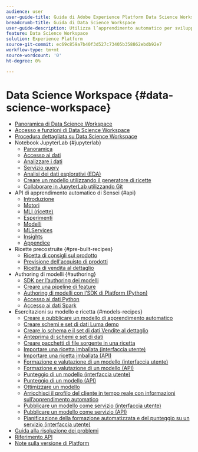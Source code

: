 ```yaml
---
audience: user
user-guide-title: Guida di Adobe Experience Platform Data Science Workspace
breadcrumb-title: Guida di Data Science Workspace
user-guide-description: Utilizza l’apprendimento automatico per sviluppare, addestrare e valutare modelli e ricette con Adobe Sensei e JupyterLab Notebooks.
feature: Data Science Workspace
solution: Experience Platform
source-git-commit: ec69c859a7b40f3d527c73405b358862ebdb92e7
workflow-type: tm+mt
source-wordcount: '0'
ht-degree: 0%

---
```



# Data Science Workspace {#data-science-workspace}

* [Panoramica di Data Science Workspace](home.md)
* [Accesso e funzioni di Data Science Workspace](access-features-dsw.md)
* [Procedura dettagliata su Data Science Workspace](walkthrough.md)
* Notebook JupyterLab {#jupyterlab}
   * [Panoramica](jupyterlab/overview.md)
   * [Accesso ai dati](jupyterlab/access-notebook-data.md)
   * [Analizzare i dati](jupyterlab/analyze-your-data.md)
   * [Servizio query](jupyterlab/query-service.md)
   * [Analisi dei dati esplorativi (EDA)](jupyterlab/eda-notebook.md)
   * [Creare un modello utilizzando il generatore di ricette](jupyterlab/create-a-model.md)
   * [Collaborare in JupyterLab utilizzando Git](jupyterlab/using-git-for-collaboration.md)
* API di apprendimento automatico di Sensei {#api}
   * [Introduzione](api/getting-started.md)
   * [Motori](api/engines.md)
   * [MLI (ricette)](api/mlinstances.md)
   * [Esperimenti](api/experiments.md)
   * [Modelli](api/models.md)
   * [MLServices](api/mlservices.md)
   * [Insights](api/insights.md)
   * [Appendice](api/appendix.md)
* Ricette precostruite {#pre-built-recipes}
   * [Ricetta di consigli sul prodotto](pre-built-recipes/product-recommendations.md)
   * [Previsione dell&#39;acquisto di prodotti](pre-built-recipes/product-purchase-prediction.md)
   * [Ricetta di vendita al dettaglio](pre-built-recipes/retail-sales.md)
* Authoring di modelli {#authoring}
   * [SDK per l’authoring dei modelli](authoring/sdk.md)
   * [Creare una pipeline di feature](authoring/feature-pipeline.md)
   * [Authoring di modelli con l’SDK di Platform (Python)](authoring/platform-sdk.md)
   * [Accesso ai dati Python](authoring/python.md)
   * [Accesso ai dati Spark](authoring/spark.md)
* Esercitazioni su modello e ricetta {#models-recipes}
   * [Creare e pubblicare un modello di apprendimento automatico](models-recipes/create-publish-model.md)
   * [Creare schemi e set di dati Luma demo](models-recipes/create-luma-data.md)
   * [Creare lo schema e il set di dati Vendite al dettaglio](models-recipes/create-retails-sales-dataset.md)
   * [Anteprima di schemi e set di dati](models-recipes/preview-schema-data.md)
   * [Creare pacchetti di file sorgente in una ricetta](models-recipes/package-source-files-recipe.md)
   * [Importare una ricetta imballata (interfaccia utente)](models-recipes/import-packaged-recipe-ui.md)
   * [Importare una ricetta imballata (API)](models-recipes/import-packaged-recipe-api.md)
   * [Formazione e valutazione di un modello (interfaccia utente)](models-recipes/train-evaluate-model-ui.md)
   * [Formazione e valutazione di un modello (API)](models-recipes/train-evaluate-model-api.md)
   * [Punteggio di un modello (interfaccia utente)](models-recipes/score-model-ui.md)
   * [Punteggio di un modello (API)](models-recipes/score-model-api.md)
   * [Ottimizzare un modello](models-recipes/optimize-model.md)
   * [Arricchisci il profilo del cliente in tempo reale con informazioni sull’apprendimento automatico](models-recipes/enrich-profile.md)
   * [Pubblicare un modello come servizio (interfaccia utente)](models-recipes/publish-model-service-ui.md)
   * [Pubblicare un modello come servizio (API)](models-recipes/publish-model-service-api.md)
   * [Pianificazione della formazione automatizzata e del punteggio su un servizio (interfaccia utente)](models-recipes/schedule-models-ui.md)
* [Guida alla risoluzione dei problemi](troubleshooting-guide.md)
* [Riferimento API](https://www.adobe.io/apis/experienceplatform/home/api-reference.html#!acpdr/swagger-specs/sensei-ml-api.yaml)
* [Note sulla versione di Platform](https://www.adobe.com/go/platform-release-notes-en)